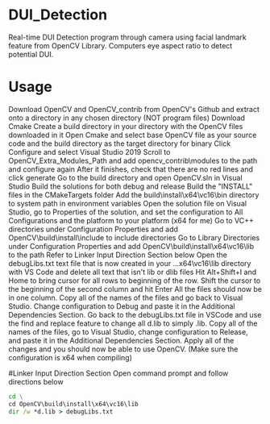 # DUI_Detection
Real-time DUI Detection program through camera using facial landmark feature from OpenCV Library. Computers eye aspect ratio to detect potential DUI.

# Usage
Download OpenCV and OpenCV_contrib from OpenCV's Github and extract onto a directory in any chosen directory (NOT program files)
Download Cmake
Create a build directory in your directory with the OpenCV files downloaded in it
Open Cmake and select base OpenCV file as your source code and the build directory as the target directory for binary
Click Configure and select Visual Studio 2019 
Scroll to OpenCV_Extra_Modules_Path and add opencv_contrib\modules to the path and configure again
After it finishes, check that there are no red lines and click generate
Go to the build directory and open OpenCV.sln in Visual Studio
Build the solutions for both debug and release
Build the "INSTALL" files in the CMakeTargets folder
Add the build\install\x64\vc16\bin directory to system path in environment variables
Open the solution file on Visual Studio, go to Properties of the solution, and set the configuration to All Configurations and the platform to your platform (x64 for me)
Go to VC++ directories under Configuration Properties and add OpenCV\build\install\include to include directories
Go to Library Directories under Configuration Properties and add OpenCV\build\install\x64\vc16\lib to the path
Refer to Linker Input Direction Section below
Open the debugLibs.txt text file that is now created in your ...x64\vc16\lib directory with VS Code and delete all text that isn't lib or dlib files
Hit Alt+Shift+I and Home to bring cursor for all rows to beginning of the row. Shift the cursor to the beginning of the second column and hit Enter
All the files should now be in one column. Copy all of the names of the files and go back to Visual Studio. Change configuration to Debug and paste it in the Additional Dependencies Section.
Go back to the debugLibs.txt file in VSCode and use the find and replace feature to change all d.lib to simply .lib. 
Copy all of the names of the files, go to Visual Studio, change configuration to Release, and paste it in the Additional Dependencies Section.
Apply all of the changes and you should now be able to use OpenCV. (Make sure the configuration is x64 when compiling)



#Linker Input Direction Section
Open command prompt and follow directions below
```cmd
cd \
cd OpenCV\build\install\x64\vc16\lib
dir /w *d.lib > debugLibs.txt
```
